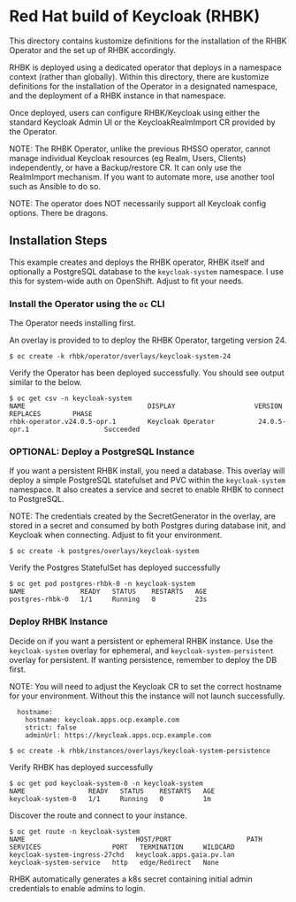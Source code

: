 # Red Hat build of Keycloak (RHBK)

This directory contains kustomize definitions for the installation of the RHBK Operator and the set up of RHBK accordingly.

RHBK is deployed using a dedicated operator that deploys in a namespace context (rather than globally). Within this directory, there are kustomize definitions for the installation of the Operator in a designated namespace, and the deployment of a RHBK instance in that namespace.

Once deployed, users can configure RHBK/Keycloak using either the standard Keycloak Admin UI or the KeycloakRealmImport CR provided by the Operator.

NOTE: The RHBK Operator, unlike the previous RHSSO operator, cannot manage individual Keycloak resources (eg Realm, Users, Clients) independently, or have a Backup/restore CR. It can only use the RealmImport mechanism. If you want to automate more, use another tool such as Ansible to do so.

NOTE: The operator does NOT necessarily support all Keycloak config options. There be dragons.

## Installation Steps

This example creates and deploys the RHBK operator, RHBK itself and optionally a PostgreSQL database to the `keycloak-system` namespace. I use this for system-wide auth on OpenShift. Adjust to fit your needs.

### Install the Operator using the `oc` CLI

The Operator needs installing first.

An overlay is provided to to deploy the RHBK Operator, targeting version 24.

```
$ oc create -k rhbk/operator/overlays/keycloak-system-24
```

Verify the Operator has been deployed successfully. You should see output similar to the below.

```
$ oc get csv -n keycloak-system
NAME                               DISPLAY                    VERSION         REPLACES        PHASE
rhbk-operator.v24.0.5-opr.1        Keycloak Operator           24.0.5-opr.1                   Succeeded
```

### OPTIONAL: Deploy a PostgreSQL Instance

If you want a persistent RHBK install, you need a database. This overlay will deploy a simple PostgreSQL statefulset and PVC within the `keycloak-system` namespace. It also creates a service and secret to enable RHBK to connect to PostgreSQL.

NOTE: The credentials created by the SecretGenerator in the overlay, are stored in a secret and consumed by both Postgres during database init, and Keycloak when connecting. Adjust to fit your environment.

```
$ oc create -k postgres/overlays/keycloak-system
```

Verify the Postgres StatefulSet has deployed successfully

```
$ oc get pod postgres-rhbk-0 -n keycloak-system
NAME              READY   STATUS    RESTARTS   AGE
postgres-rhbk-0   1/1     Running   0          23s
```

### Deploy RHBK Instance

Decide on if you want a persistent or ephemeral RHBK instance. Use the `keycloak-system` overlay for ephemeral, and `keycloak-system-persistent` overlay for persistent. If wanting persistence, remember to deploy the DB first.

NOTE: You will need to adjust the Keycloak CR to set the correct hostname for your environment. Without this the instance will not launch successfully.

```
  hostname:
    hostname: keycloak.apps.ocp.example.com
    strict: false
    adminUrl: https://keycloak.apps.ocp.example.com
```

```
$ oc create -k rhbk/instances/overlays/keycloak-system-persistence
```

Verify RHBK has deployed successfully

```
$ oc get pod keycloak-system-0 -n keycloak-system
NAME                READY   STATUS    RESTARTS   AGE
keycloak-system-0   1/1     Running   0          1m
```

Discover the route and connect to your instance.
```
$ oc get route -n keycloak-system
NAME                            HOST/PORT                   PATH   SERVICES                  PORT   TERMINATION     WILDCARD
keycloak-system-ingress-27chd   keycloak.apps.gaia.pv.lan          keycloak-system-service   http   edge/Redirect   None
```

RHBK automatically generates a k8s secret containing initial admin credentials to enable admins to login.
